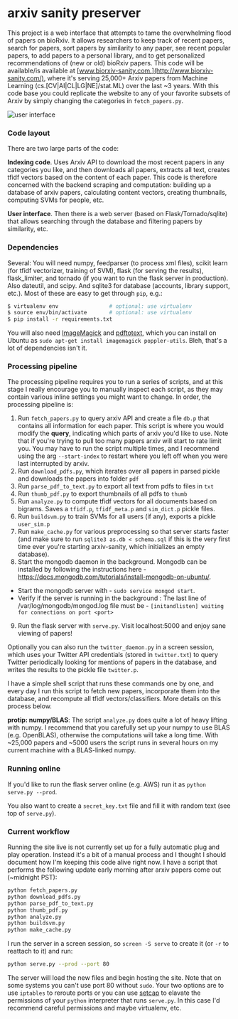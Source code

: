 
# arxiv sanity preserver

This project is a web interface that attempts to tame the overwhelming flood of papers on bioRxiv. It allows researchers to keep track of recent papers, search for papers, sort papers by similarity to any paper, see recent popular papers, to add papers to a personal library, and to get personalized recommendations of (new or old) bioRxiv papers. This code will be available/is available at [www.biorxiv-sanity.com.](http://www.biorxiv-sanity.com/), where it's serving 25,000+ Arxiv papers from Machine Learning (cs.[CV|AI|CL|LG|NE]/stat.ML) over the last ~3 years. With this code base you could replicate the website to any of your favorite subsets of Arxiv by simply changing the categories in `fetch_papers.py`.

![user interface](https://raw.github.com/karpathy/arxiv-sanity-preserver/master/ui.jpeg)

### Code layout

There are two large parts of the code:

**Indexing code**. Uses Arxiv API to download the most recent papers in any categories you like, and then downloads all papers, extracts all text, creates tfidf vectors based on the content of each paper. This code is therefore concerned with the backend scraping and computation: building up a database of arxiv papers, calculating content vectors, creating thumbnails, computing SVMs for people, etc.

**User interface**. Then there is a web server (based on Flask/Tornado/sqlite) that allows searching through the database and filtering papers by similarity, etc.

### Dependencies

Several: You will need numpy, feedparser (to process xml files), scikit learn (for tfidf vectorizer, training of SVM), flask (for serving the results), flask_limiter, and tornado (if you want to run the flask server in production). Also dateutil, and scipy. And sqlite3 for database (accounts, library support, etc.). Most of these are easy to get through `pip`, e.g.:

```bash
$ virtualenv env                # optional: use virtualenv
$ source env/bin/activate       # optional: use virtualenv
$ pip install -r requirements.txt
```

You will also need [ImageMagick](http://www.imagemagick.org/script/index.php) and [pdftotext](https://poppler.freedesktop.org/), which you can install on Ubuntu as `sudo apt-get install imagemagick poppler-utils`. Bleh, that's a lot of dependencies isn't it.

### Processing pipeline

The processing pipeline requires you to run a series of scripts, and at this stage I really encourage you to manually inspect each script, as they may contain various inline settings you might want to change. In order, the processing pipeline is:

1. Run `fetch_papers.py` to query arxiv API and create a file `db.p` that contains all information for each paper. This script is where you would modify the **query**, indicating which parts of arxiv you'd like to use. Note that if you're trying to pull too many papers arxiv will start to rate limit you. You may have to run the script multiple times, and I recommend using the arg `--start-index` to restart where you left off when you were last interrupted by arxiv.
2. Run `download_pdfs.py`, which iterates over all papers in parsed pickle and downloads the papers into folder `pdf`
3. Run `parse_pdf_to_text.py` to export all text from pdfs to files in `txt`
4. Run `thumb_pdf.py` to export thumbnails of all pdfs to `thumb`
5. Run `analyze.py` to compute tfidf vectors for all documents based on bigrams. Saves a `tfidf.p`, `tfidf_meta.p` and `sim_dict.p` pickle files.
6. Run `buildsvm.py` to train SVMs for all users (if any), exports a pickle `user_sim.p`
7. Run `make_cache.py` for various preprocessing so that server starts faster (and make sure to run `sqlite3 as.db < schema.sql` if this is the very first time ever you're starting arxiv-sanity, which initializes an empty database).
8. Start the mongodb daemon in the background. Mongodb can be installed by following the instructions here - https://docs.mongodb.com/tutorials/install-mongodb-on-ubuntu/.
  * Start the mongodb server with - `sudo service mongod start`.
  * Verify if the server is running in the background : The last line of /var/log/mongodb/mongod.log file must be -
`[initandlisten] waiting for connections on port <port> `
9. Run the flask server with `serve.py`. Visit localhost:5000 and enjoy sane viewing of papers!

Optionally you can also run the `twitter_daemon.py` in a screen session, which uses your Twitter API credentials (stored in `twitter.txt`) to query Twitter periodically looking for mentions of papers in the database, and writes the results to the pickle file `twitter.p`.

I have a simple shell script that runs these commands one by one, and every day I run this script to fetch new papers, incorporate them into the database, and recompute all tfidf vectors/classifiers. More details on this process below.

**protip: numpy/BLAS**: The script `analyze.py` does quite a lot of heavy lifting with numpy. I recommend that you carefully set up your numpy to use BLAS (e.g. OpenBLAS), otherwise the computations will take a long time. With ~25,000 papers and ~5000 users the script runs in several hours on my current machine with a BLAS-linked numpy.

### Running online

If you'd like to run the flask server online (e.g. AWS) run it as `python serve.py --prod`.

You also want to create a `secret_key.txt` file and fill it with random text (see top of `serve.py`).

### Current workflow

Running the site live is not currently set up for a fully automatic plug and play operation. Instead it's a bit of a manual process and I thought I should document how I'm keeping this code alive right now. I have a script that performs the following update early morning after arxiv papers come out (~midnight PST):

```bash
python fetch_papers.py
python download_pdfs.py
python parse_pdf_to_text.py
python thumb_pdf.py
python analyze.py
python buildsvm.py
python make_cache.py
```

I run the server in a screen session, so `screen -S serve` to create it (or `-r` to reattach to it) and run:

```bash
python serve.py --prod --port 80
```

The server will load the new files and begin hosting the site. Note that on some systems you can't use port 80 without `sudo`. Your two options are to use `iptables` to reroute ports or you can use [setcap](http://stackoverflow.com/questions/413807/is-there-a-way-for-non-root-processes-to-bind-to-privileged-ports-1024-on-l) to elavate the permissions of your `python` interpreter that runs `serve.py`. In this case I'd recommend careful permissions and maybe virtualenv, etc.
